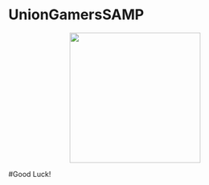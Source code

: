 # UnionGamersSAMP
  <p align="center">
  <img width="260" height="260" src="https://media.discordapp.net/attachments/864930940181676050/868384771745656862/logo_new.jpg?width=250&height=250">
</p>

#Good Luck!
